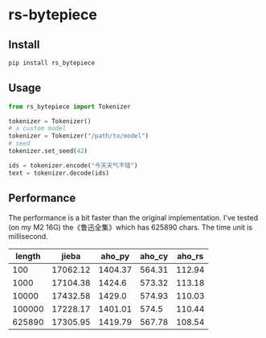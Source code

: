 # rs-bytepiece

## Install

```bash
pip install rs_bytepiece
```

## Usage

```python
from rs_bytepiece import Tokenizer

tokenizer = Tokenizer()
# a custom model
tokenizer = Tokenizer("/path/to/model")
# seed
tokenizer.set_seed(42)

ids = tokenizer.encode("今天天气不错")
text = tokenizer.decode(ids)
```

## Performance

The performance is a bit faster than the original implementation. I've tested (on my M2 16G) the《鲁迅全集》which has 625890 chars. The time unit is millisecond.

| length | jieba    | aho_py  | aho_cy | aho_rs |
| ------ | -------- | ------- | ------ | ------ |
| 100    | 17062.12 | 1404.37 | 564.31 | 112.94 |
| 1000   | 17104.38 | 1424.6  | 573.32 | 113.18 |
| 10000  | 17432.58 | 1429.0  | 574.93 | 110.03 |
| 100000 | 17228.17 | 1401.01 | 574.5  | 110.44 |
| 625890 | 17305.95 | 1419.79 | 567.78 | 108.54  |

